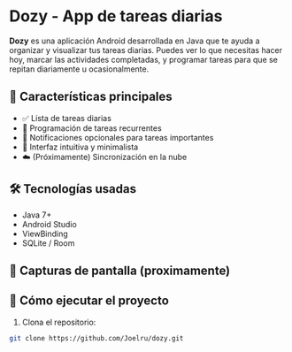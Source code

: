 # Dozy - App de tareas diarias

**Dozy** es una aplicación Android desarrollada en Java que te ayuda a organizar y visualizar tus tareas diarias. Puedes ver lo que necesitas hacer hoy, marcar las actividades completadas, y programar tareas para que se repitan diariamente u ocasionalmente.

## 📱 Características principales

- ✅ Lista de tareas diarias
- 📅 Programación de tareas recurrentes
- 🔔 Notificaciones opcionales para tareas importantes
- 🎯 Interfaz intuitiva y minimalista
- ☁️ (Próximamente) Sincronización en la nube

## 🛠 Tecnologías usadas

- Java 7+
- Android Studio
- ViewBinding
- SQLite / Room

## 📸 Capturas de pantalla (proximamente)


## 🚀 Cómo ejecutar el proyecto

1. Clona el repositorio:

```bash
git clone https://github.com/Joelru/dozy.git
